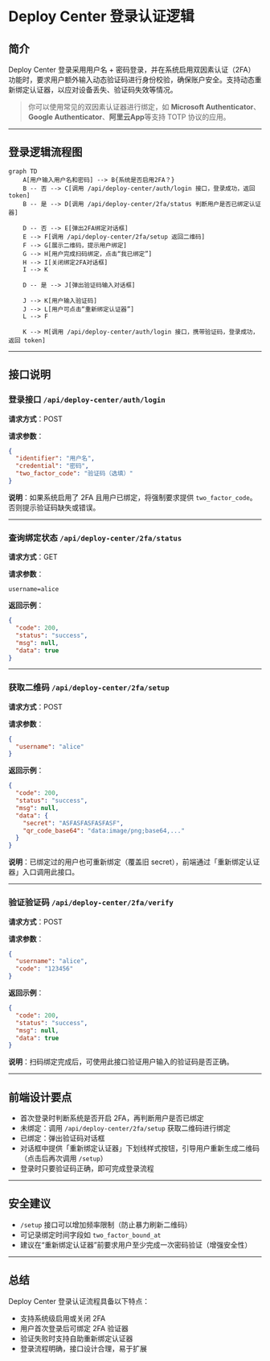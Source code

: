 
# Deploy Center 登录认证逻辑

##  简介

Deploy Center 登录采用用户名 + 密码登录，并在系统启用双因素认证（2FA）功能时，要求用户额外输入动态验证码进行身份校验，确保账户安全。支持动态重新绑定认证器，以应对设备丢失、验证码失效等情况。

>  你可以使用常见的双因素认证器进行绑定，如 **Microsoft Authenticator**、**Google Authenticator**、**阿里云App**等支持 TOTP 协议的应用。

---

##  登录逻辑流程图

```mermaid
graph TD
    A[用户输入用户名和密码] --> B{系统是否启用2FA？}
    B -- 否 --> C[调用 /api/deploy-center/auth/login 接口，登录成功，返回 token]
    B -- 是 --> D[调用 /api/deploy-center/2fa/status 判断用户是否已绑定认证器]

    D -- 否 --> E[弹出2FA绑定对话框]
    E --> F[调用 /api/deploy-center/2fa/setup 返回二维码]
    F --> G[展示二维码，提示用户绑定]
    G --> H[用户完成扫码绑定，点击“我已绑定”]
    H --> I[关闭绑定2FA对话框]
    I --> K

    D -- 是 --> J[弹出验证码输入对话框]

    J --> K[用户输入验证码]
    J --> L[用户可点击“重新绑定认证器”]
    L --> F

    K --> M[调用 /api/deploy-center/auth/login 接口，携带验证码，登录成功，返回 token]

```

---

##  接口说明

###  登录接口 `/api/deploy-center/auth/login`

**请求方式**：POST

**请求参数**：

```json
{
  "identifier": "用户名",
  "credential": "密码",
  "two_factor_code": "验证码（选填）"
}
```

**说明**：如果系统启用了 2FA 且用户已绑定，将强制要求提供 `two_factor_code`。否则提示验证码缺失或错误。

---

###  查询绑定状态 `/api/deploy-center/2fa/status`

**请求方式**：GET

**请求参数**：

```query
username=alice
```

**返回示例**：

```json
{
  "code": 200,
  "status": "success",
  "msg": null,
  "data": true
}
```

---

###  获取二维码 `/api/deploy-center/2fa/setup`

**请求方式**：POST

**请求参数**：

```json
{
  "username": "alice"
}
```

**返回示例**：

```json
{
  "code": 200,
  "status": "success",
  "msg": null,
  "data": {
    "secret": "ASFASFASFASFASF",
    "qr_code_base64": "data:image/png;base64,..."
  }
}
```

**说明**：已绑定过的用户也可重新绑定（覆盖旧 secret），前端通过「重新绑定认证器」入口调用此接口。

---

###  验证验证码 `/api/deploy-center/2fa/verify`

**请求方式**：POST

**请求参数**：

```json
{
  "username": "alice",
  "code": "123456"
}
```

**返回示例**：

```json
{
  "code": 200,
  "status": "success",
  "msg": null,
  "data": true
}
```

**说明**：扫码绑定完成后，可使用此接口验证用户输入的验证码是否正确。

---

##  前端设计要点

- 首次登录时判断系统是否开启 2FA，再判断用户是否已绑定
- 未绑定：调用 `/api/deploy-center/2fa/setup` 获取二维码进行绑定
- 已绑定：弹出验证码对话框
- 对话框中提供「重新绑定认证器」下划线样式按钮，引导用户重新生成二维码（点击后再次调用 `/setup`）
- 登录时只要验证码正确，即可完成登录流程

---

##  安全建议

- `/setup` 接口可以增加频率限制（防止暴力刷新二维码）
- 可记录绑定时间字段如 `two_factor_bound_at`
- 建议在“重新绑定认证器”前要求用户至少完成一次密码验证（增强安全性）

---

##  总结

Deploy Center 登录认证流程具备以下特点：

- 支持系统级启用或关闭 2FA
- 用户首次登录后可绑定 2FA 验证器
- 验证失败时支持自助重新绑定认证器
- 登录流程明确，接口设计合理，易于扩展
